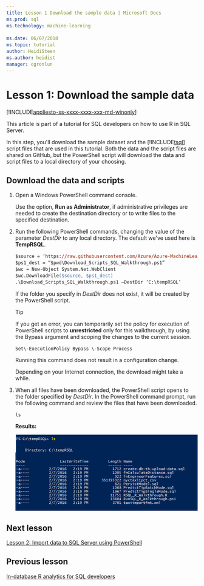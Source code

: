 ```yaml
---
title: Lesson 1 Download the sample data | Microsoft Docs
ms.prod: sql
ms.technology: machine-learning

ms.date: 06/07/2018  
ms.topic: tutorial
author: HeidiSteen
ms.author: heidist
manager: cgronlun
---
```

# Lesson 1: Download the sample data
[!INCLUDE[appliesto-ss-xxxx-xxxx-xxx-md-winonly](../../includes/appliesto-ss-xxxx-xxxx-xxx-md-winonly.md)]

This article is part of a tutorial for SQL developers on how to use R in SQL Server.

In this step, you'll download the sample dataset and the [!INCLUDE[tsql](../../includes/tsql-md.md)] script files that are used in this tutorial. Both the data and the script files are shared on GitHub, but the PowerShell script will download the data and script files to a local directory of your choosing.

## Download the data and scripts

1.  Open a Windows PowerShell command console.
  
    Use the option, **Run as Administrator**, if administrative privileges are needed  to create the destination directory or to write files to the specified destination.
  
2.  Run the following PowerShell commands, changing the value of the parameter *DestDir* to any local directory.  The default we've used here is **TempRSQL**.
  
    ```ps
    $source = ‘https://raw.githubusercontent.com/Azure/Azure-MachineLearning-DataScience/master/Misc/RSQL/Download_Scripts_SQL_Walkthrough.ps1’  
    $ps1_dest = “$pwd\Download_Scripts_SQL_Walkthrough.ps1”
    $wc = New-Object System.Net.WebClient
    $wc.DownloadFile($source, $ps1_dest)
    .\Download_Scripts_SQL_Walkthrough.ps1 –DestDir ‘C:\tempRSQL’
    ```
  
    If the folder you specify in *DestDir* does not exist, it will be created by the PowerShell script.
  
    > [!TIP]
    > If you get an error, you can temporarily set the policy for  execution of PowerShell scripts to **unrestricted** only for this walkthrough, by using the Bypass argument and scoping the changes to the current session.
    >   
    >````
    > Set\-ExecutionPolicy Bypass \-Scope Process
    >````
    > Running this command does not result in a configuration change.
  
    Depending on your Internet connection, the download might take a while.
  
3.  When all files have been downloaded, the PowerShell script opens to the folder specified by  *DestDir*. In the PowerShell command prompt, run the following command and review the files that have been downloaded.
  
    ```
    ls
    ```
  
    **Results:**
  
    ![list of files downloaded by PowerShell script](media/rsql-devtut-filelist.png "list of files downloaded by PowerShell script")
  
## Next lesson

[Lesson 2: Import data to SQL Server using PowerShell](../r/sqldev-import-data-to-sql-server-using-powershell.md)

## Previous lesson

[In-database R analytics for SQL developers](../tutorials/sqldev-in-database-r-for-sql-developers.md)
